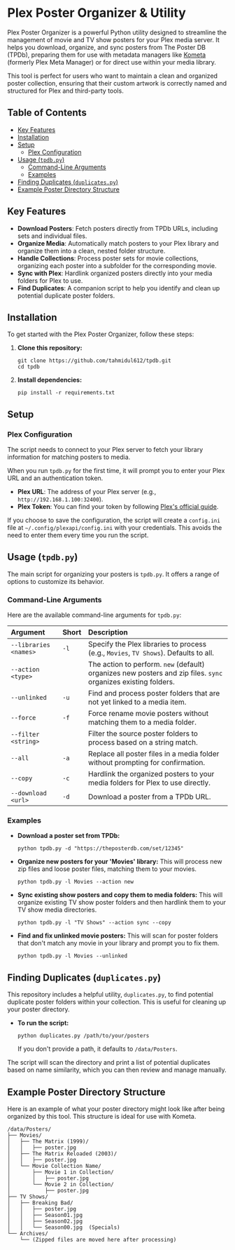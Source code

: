 # Plex Poster Organizer & Utility

Plex Poster Organizer is a powerful Python utility designed to streamline the management of movie and TV show posters for your Plex media server. It helps you download, organize, and sync posters from The Poster DB (TPDb), preparing them for use with metadata managers like [Kometa](https://kometa.wiki/) (formerly Plex Meta Manager) or for direct use within your media library.

This tool is perfect for users who want to maintain a clean and organized poster collection, ensuring that their custom artwork is correctly named and structured for Plex and third-party tools.

## Table of Contents

- [Key Features](#key-features)
- [Installation](#installation)
- [Setup](#setup)
  - [Plex Configuration](#plex-configuration)
- [Usage (`tpdb.py`)](#usage-tpdbpy)
  - [Command-Line Arguments](#command-line-arguments)
  - [Examples](#examples)
- [Finding Duplicates (`duplicates.py`)](#finding-duplicates-duplicatespy)
- [Example Poster Directory Structure](#example-poster-directory-structure)

## Key Features

- **Download Posters**: Fetch posters directly from TPDb URLs, including sets and individual files.
- **Organize Media**: Automatically match posters to your Plex library and organize them into a clean, nested folder structure.
- **Handle Collections**: Process poster sets for movie collections, organizing each poster into a subfolder for the corresponding movie.
- **Sync with Plex**: Hardlink organized posters directly into your media folders for Plex to use.
- **Find Duplicates**: A companion script to help you identify and clean up potential duplicate poster folders.

## Installation

To get started with the Plex Poster Organizer, follow these steps:

1.  **Clone this repository:**
    ```console
    git clone https://github.com/tahmidul612/tpdb.git
    cd tpdb
    ```
2.  **Install dependencies:**
    ```console
    pip install -r requirements.txt
    ```

## Setup

### Plex Configuration

The script needs to connect to your Plex server to fetch your library information for matching posters to media.

When you run `tpdb.py` for the first time, it will prompt you to enter your Plex URL and an authentication token.

-   **Plex URL**: The address of your Plex server (e.g., `http://192.168.1.100:32400`).
-   **Plex Token**: You can find your token by following [Plex's official guide](https://support.plex.tv/articles/204059436-finding-an-authentication-token-x-plex-token/).

If you choose to save the configuration, the script will create a `config.ini` file at `~/.config/plexapi/config.ini` with your credentials. This avoids the need to enter them every time you run the script.

## Usage (`tpdb.py`)

The main script for organizing your posters is `tpdb.py`. It offers a range of options to customize its behavior.

### Command-Line Arguments

Here are the available command-line arguments for `tpdb.py`:

| Argument | Short | Description |
| :--- | :--- | :--- |
| `--libraries <names>` | `-l` | Specify the Plex libraries to process (e.g., `Movies`, `TV Shows`). Defaults to all. |
| `--action <type>` | | The action to perform. `new` (default) organizes new posters and zip files. `sync` organizes existing folders. |
| `--unlinked` | `-u` | Find and process poster folders that are not yet linked to a media item. |
| `--force` | `-f` | Force rename movie posters without matching them to a media folder. |
| `--filter <string>` | | Filter the source poster folders to process based on a string match. |
| `--all` | `-a` | Replace all poster files in a media folder without prompting for confirmation. |
| `--copy` | `-c` | Hardlink the organized posters to your media folders for Plex to use directly. |
| `--download <url>` | `-d` | Download a poster from a TPDb URL. |

### Examples

-   **Download a poster set from TPDb:**
    ```console
    python tpdb.py -d "https://theposterdb.com/set/12345"
    ```
-   **Organize new posters for your 'Movies' library:**
    This will process new zip files and loose poster files, matching them to your movies.
    ```console
    python tpdb.py -l Movies --action new
    ```
-   **Sync existing show posters and copy them to media folders:**
    This will organize existing TV show poster folders and then hardlink them to your TV show media directories.
    ```console
    python tpdb.py -l "TV Shows" --action sync --copy
    ```
-   **Find and fix unlinked movie posters:**
    This will scan for poster folders that don't match any movie in your library and prompt you to fix them.
    ```console
    python tpdb.py -l Movies --unlinked
    ```

## Finding Duplicates (`duplicates.py`)

This repository includes a helpful utility, `duplicates.py`, to find potential duplicate poster folders within your collection. This is useful for cleaning up your poster directory.

-   **To run the script:**
    ```console
    python duplicates.py /path/to/your/posters
    ```
    If you don't provide a path, it defaults to `/data/Posters`.

The script will scan the directory and print a list of potential duplicates based on name similarity, which you can then review and manage manually.

## Example Poster Directory Structure

Here is an example of what your poster directory might look like after being organized by this tool. This structure is ideal for use with Kometa.

```
/data/Posters/
├── Movies/
│   ├── The Matrix (1999)/
│   │   ├── poster.jpg
│   ├── The Matrix Reloaded (2003)/
│   │   ├── poster.jpg
│   └── Movie Collection Name/
│       ├── Movie 1 in Collection/
│       │   ├── poster.jpg
│       └── Movie 2 in Collection/
│           ├── poster.jpg
├── TV Shows/
│   ├── Breaking Bad/
│   │   ├── poster.jpg
│   │   ├── Season01.jpg
│   │   ├── Season02.jpg
│   │   └── Season00.jpg  (Specials)
└── Archives/
    └── (Zipped files are moved here after processing)
```